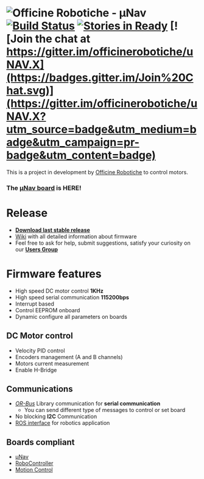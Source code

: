 # ![Officine Robotiche][Logo] - µNav [![Build Status](https://travis-ci.org/officinerobotiche/uNAV.X.svg?branch=feature%2Ftravis-CI_integration)](https://travis-ci.org/officinerobotiche/uNAV.X) [![Stories in Ready](https://badge.waffle.io/officinerobotiche/uNAV.X.png?label=ready&title=Ready)](http://waffle.io/officinerobotiche/uNAV.X) [![Join the chat at https://gitter.im/officinerobotiche/uNAV.X](https://badges.gitter.im/Join%20Chat.svg)](https://gitter.im/officinerobotiche/uNAV.X?utm_source=badge&utm_medium=badge&utm_campaign=pr-badge&utm_content=badge)

This is a project in development by [Officine Robotiche] to control motors.

### **The [µNav board](https://github.com/officinerobotiche/uNAVPCB) is HERE!**

# Release
- [**Download last stable release**](https://github.com/officinerobotiche/uNAV.X/releases)
- [Wiki] with all detailed information about firmware
- Feel free to ask for help, submit suggestions, satisfy your curiosity on our [**Users Group**](https://groups.google.com/forum/?hl=it#!forum/unav-users)

# Firmware features
- High speed DC motor control **1KHz**
- High speed serial communication **115200bps**
- Interrupt based
- Control EEPROM onboard
- Dynamic configure all parameters on boards

## DC Motor control
- Velocity PID control
- Encoders management (A and B channels) 
- Motors current measurement
- Enable H-Bridge

## Communications
- *[OR-Bus]* Library communication for **serial communication** 
  - You can send different type of messages to control or set board
- No blocking **I2C** Communication 
- [ROS interface](https://github.com/officinerobotiche/ros_orbus_interface) for robotics application

## Boards compliant
- [µNav](http://rnext.it/project/unav)
- [RoboController](http://tuttoelettronica.net/archives/455)
- [Motion Control](http://rnext.it/project/board/motion-control/)

[OR-Bus]:https://github.com/officinerobotiche/or_bus_c.X.git
[Wiki]:https://github.com/officinerobotiche/uNAV.X/wiki
[Officine Robotiche]:http://www.officinerobotiche.it/
[Logo]:http://2014.officinerobotiche.it/wp-content/uploads/sites/4/2014/09/ORlogoSimpleSmall.png
